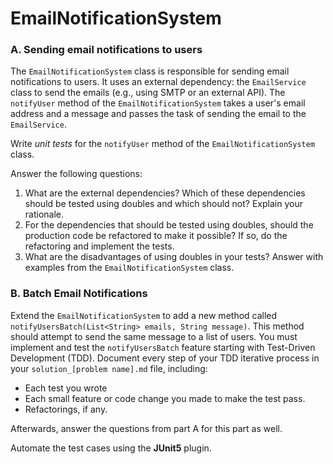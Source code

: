 # EmailNotificationSystem

### A.  Sending email notifications to users

The `EmailNotificationSystem` class is responsible for sending email notifications to users.
It uses an external dependency: the `EmailService` class to send the emails (e.g., using SMTP or an external API).
The `notifyUser` method of the `EmailNotificationSystem` takes a user's email address and a message and passes the task of sending the email to the `EmailService`.

Write *unit tests* for the `notifyUser` method of the `EmailNotificationSystem` class.

Answer the following questions:
1. What are the external dependencies? Which of these dependencies should be tested using doubles and which should not? Explain your rationale.
2. For the dependencies that should be tested using doubles, should the production code be refactored to make it possible? If so, do the refactoring and implement the tests.
3. What are the disadvantages of using doubles in your tests? Answer with examples from the `EmailNotificationSystem` class.


### B. Batch Email Notifications

Extend the `EmailNotificationSystem` to add a new method called `notifyUsersBatch(List<String> emails, String message)`. This method should attempt to send the same message to a list of users. 
You must implement and test the `notifyUsersBatch` feature starting with Test-Driven Development (TDD). Document every step of your TDD iterative process in your `solution_[problem name].md` file, including:

 - Each test you wrote
 - Each small feature or code change you made to make the test pass.
 - Refactorings, if any.

Afterwards, answer the questions from part A for this part as well.

Automate the test cases using the **JUnit5** plugin.


